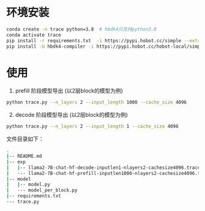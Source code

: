 # 环境安装

```sh
conda create -n trace python=3.8  # hbdk4只支持python3.8
conda activate trace
pip install -r requirements.txt  -i https://pypi.hobot.cc/simple --extra-index-url=https://pypi.hobot.cc/hobot-local/simple --trusted-host pypi.hobot.cc
pip install -U hbdk4-compiler -i https://pypi.hobot.cc/hobot-local/simple --trusted-host pypi.hobot.cc
```


# 使用

1. prefill 阶段模型导出 (以2层block的模型为例)

```sh
python trace.py --n_layers 2 --input_length 1000 --cache_size 4096
```

2. decode 阶段模型导出 (以2层block的模型为例)

```sh
python trace.py --n_layers 2 --input_length 1 --cache_size 4096
```


文件目录如下：

```sh
.
|-- README.md
|-- exp
|   |-- llama2-7B-chat-hf-decode-inputlen1-nlayers2-cachesize4096.traced.pt
|   ·-- llama2-7B-chat-hf-prefill-inputlen1000-nlayers2-cachesize4096.traced.pt
|-- model
|   |-- model.py
|   ·-- model_per_block.py
|-- requirements.txt
·-- trace.py
```
